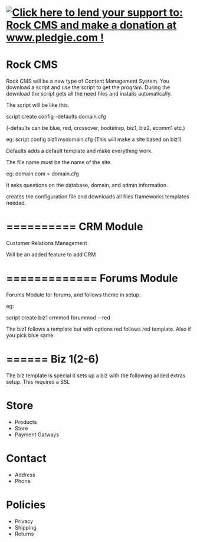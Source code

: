 <a href='http://www.pledgie.com/campaigns/21192'><img alt='Click here to lend your support to: Rock CMS and make a donation at www.pledgie.com !' src='http://www.pledgie.com/campaigns/21192.png?skin_name=chrome' border='0' /></a>
========
Rock CMS
========

Rock CMS will be a new type of Content Management System. You download a script and use the script to get the program. 
During the download the script gets all the need files and installs automatically.

The script will be like this.

script create config -defaults domain.cfg

(-defaults can be blue, red, crossover, bootstrap, biz1, biz2, ecomm1 etc.)

eg: script config biz1 mydomain.cfg (This will make a site based on biz1)

Defaults adds a default template and make everything work.

The file name must be the name of the site.

eg: domain.com = domain.cfg

It asks questions on the database, domain, and admin information.

creates the configuration file and downloads all files frameworks templates needed.

==========
CRM Module
==========
Customer Relations Management

Will be an added feature to add CRM 


=============
Forums Module
=============

Forums Module for forums, and follows theme in setup.

eg:

script create biz1 crmmod forummod --red 

The biz1 follows a template but with options red follows red template. Also if you pick blue same.

======
Biz 1(2-6)
======

The biz template is special it sets up a biz with the following added extras setup.
This requires a SSL 

# Store
* Products
* Store
* Payment Gatways

# Contact
* Address
* Phone

# Policies
* Privacy
* Shipping
* Returns

